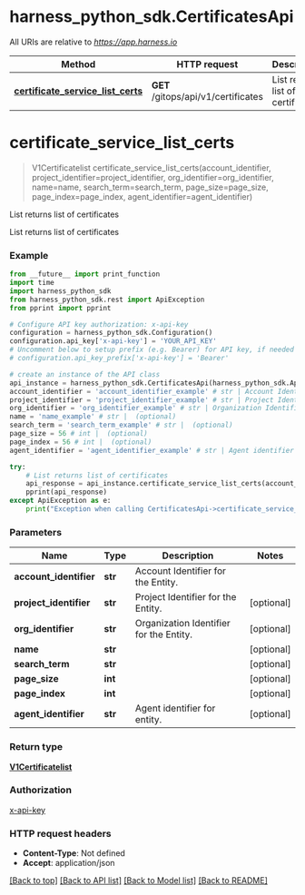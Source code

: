 # harness_python_sdk.CertificatesApi

All URIs are relative to *https://app.harness.io*

Method | HTTP request | Description
------------- | ------------- | -------------
[**certificate_service_list_certs**](CertificatesApi.md#certificate_service_list_certs) | **GET** /gitops/api/v1/certificates | List returns list of certificates

# **certificate_service_list_certs**
> V1Certificatelist certificate_service_list_certs(account_identifier, project_identifier=project_identifier, org_identifier=org_identifier, name=name, search_term=search_term, page_size=page_size, page_index=page_index, agent_identifier=agent_identifier)

List returns list of certificates

List returns list of certificates

### Example
```python
from __future__ import print_function
import time
import harness_python_sdk
from harness_python_sdk.rest import ApiException
from pprint import pprint

# Configure API key authorization: x-api-key
configuration = harness_python_sdk.Configuration()
configuration.api_key['x-api-key'] = 'YOUR_API_KEY'
# Uncomment below to setup prefix (e.g. Bearer) for API key, if needed
# configuration.api_key_prefix['x-api-key'] = 'Bearer'

# create an instance of the API class
api_instance = harness_python_sdk.CertificatesApi(harness_python_sdk.ApiClient(configuration))
account_identifier = 'account_identifier_example' # str | Account Identifier for the Entity.
project_identifier = 'project_identifier_example' # str | Project Identifier for the Entity. (optional)
org_identifier = 'org_identifier_example' # str | Organization Identifier for the Entity. (optional)
name = 'name_example' # str |  (optional)
search_term = 'search_term_example' # str |  (optional)
page_size = 56 # int |  (optional)
page_index = 56 # int |  (optional)
agent_identifier = 'agent_identifier_example' # str | Agent identifier for entity. (optional)

try:
    # List returns list of certificates
    api_response = api_instance.certificate_service_list_certs(account_identifier, project_identifier=project_identifier, org_identifier=org_identifier, name=name, search_term=search_term, page_size=page_size, page_index=page_index, agent_identifier=agent_identifier)
    pprint(api_response)
except ApiException as e:
    print("Exception when calling CertificatesApi->certificate_service_list_certs: %s\n" % e)
```

### Parameters

Name | Type | Description  | Notes
------------- | ------------- | ------------- | -------------
 **account_identifier** | **str**| Account Identifier for the Entity. | 
 **project_identifier** | **str**| Project Identifier for the Entity. | [optional] 
 **org_identifier** | **str**| Organization Identifier for the Entity. | [optional] 
 **name** | **str**|  | [optional] 
 **search_term** | **str**|  | [optional] 
 **page_size** | **int**|  | [optional] 
 **page_index** | **int**|  | [optional] 
 **agent_identifier** | **str**| Agent identifier for entity. | [optional] 

### Return type

[**V1Certificatelist**](V1Certificatelist.md)

### Authorization

[x-api-key](../README.md#x-api-key)

### HTTP request headers

 - **Content-Type**: Not defined
 - **Accept**: application/json

[[Back to top]](#) [[Back to API list]](../README.md#documentation-for-api-endpoints) [[Back to Model list]](../README.md#documentation-for-models) [[Back to README]](../README.md)

